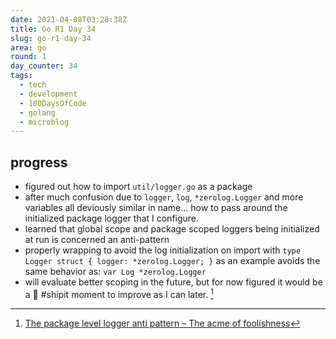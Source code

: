 ```yaml
---
date: 2021-04-08T03:28:38Z
title: Go R1 Day 34
slug: go-r1-day-34
area: go
round: 1
day_counter: 34
tags:
  - tech
  - development
  - 100DaysOfCode
  - golang
  - microblog
---
```


## progress

- figured out how to import `util/logger.go` as a package
- after much confusion due to `logger`, `log`, `*zerolog.Logger` and more variables all deviously similar in name... how to pass around the initialized package logger that I configure.
- learned that global scope and package scoped loggers being initialized at run is concerned an anti-pattern
- properly wrapping to avoid the log initialization on import with `type Logger struct { logger: *zerolog.Logger; }` as an example avoids the same behavior as: `var Log *zerolog.Logger`
- will evaluate better scoping in the future, but for now figured it would be a 🚀 #shipit moment to improve as I can later. [^package-level-logger]

[^package-level-logger]: [The package level logger anti pattern – The acme of foolishness](https://dave.cheney.net/2017/01/23/the-package-level-logger-anti-pattern)
